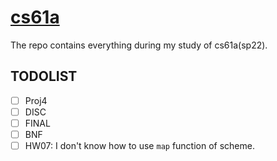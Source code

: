# [cs61a](https://inst.eecs.berkeley.edu/~cs61a/sp22/)
The repo contains everything during my study of cs61a(sp22).

## TODOLIST
- [ ] Proj4
- [ ] DISC
- [ ] FINAL
- [ ] BNF
- [ ] HW07: I don't know how to use `map` function of scheme.
